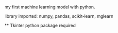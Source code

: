 my first machine learning model with python.

library imported: numpy, pandas, scikit-learn, mglearn

** Tkinter python package required